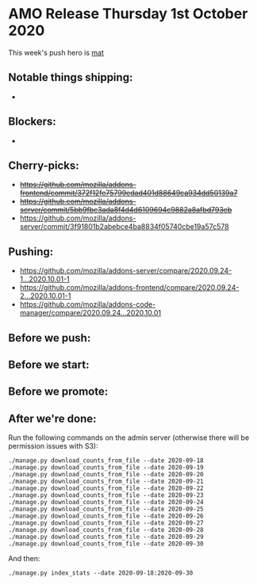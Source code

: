 # AMO Release Thursday 1st October 2020

This week's push hero is [mat](https://github.com/diox)

## Notable things shipping:

-

## Blockers:

-

## Cherry-picks:

- ~~https://github.com/mozilla/addons-frontend/commit/372f12fe75799edad401d88649ca934dd50139a7~~
- ~~https://github.com/mozilla/addons-server/commit/5bb9fbc3ada8f4d4d6109694c9882a8afbd793eb~~
- https://github.com/mozilla/addons-server/commit/3f91801b2abebce4ba8834f05740cbe19a57c578

## Pushing:

- https://github.com/mozilla/addons-server/compare/2020.09.24-1...2020.10.01-1
- https://github.com/mozilla/addons-frontend/compare/2020.09.24-2...2020.10.01-1
- https://github.com/mozilla/addons-code-manager/compare/2020.09.24...2020.10.01

## Before we push:

## Before we start:

## Before we promote:

## After we're done:

Run the following commands on the admin server (otherwise there will be permission issues with S3):

```
./manage.py download_counts_from_file --date 2020-09-18
./manage.py download_counts_from_file --date 2020-09-19
./manage.py download_counts_from_file --date 2020-09-20
./manage.py download_counts_from_file --date 2020-09-21
./manage.py download_counts_from_file --date 2020-09-22
./manage.py download_counts_from_file --date 2020-09-23
./manage.py download_counts_from_file --date 2020-09-24
./manage.py download_counts_from_file --date 2020-09-25
./manage.py download_counts_from_file --date 2020-09-26
./manage.py download_counts_from_file --date 2020-09-27
./manage.py download_counts_from_file --date 2020-09-28
./manage.py download_counts_from_file --date 2020-09-29
./manage.py download_counts_from_file --date 2020-09-30
```

And then:

```
./manage.py index_stats --date 2020-09-18:2020-09-30
```
